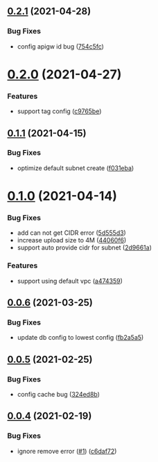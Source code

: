 ## [0.2.1](https://github.com/serverless-components/tencent-wordpress/compare/v0.2.0...v0.2.1) (2021-04-28)


### Bug Fixes

* config apigw id bug ([754c5fc](https://github.com/serverless-components/tencent-wordpress/commit/754c5fc1026443e1397366d42714b4eeb98af523))

# [0.2.0](https://github.com/serverless-components/tencent-wordpress/compare/v0.1.1...v0.2.0) (2021-04-27)


### Features

* support tag config ([c9765be](https://github.com/serverless-components/tencent-wordpress/commit/c9765be56162410a77d4f76df42f2f16b162bbc1))

## [0.1.1](https://github.com/serverless-components/tencent-wordpress/compare/v0.1.0...v0.1.1) (2021-04-15)


### Bug Fixes

* optimize default subnet create ([f031eba](https://github.com/serverless-components/tencent-wordpress/commit/f031eba0205bdcd606672ba173051acb8ca256a1))

# [0.1.0](https://github.com/serverless-components/tencent-wordpress/compare/v0.0.6...v0.1.0) (2021-04-14)


### Bug Fixes

* add can not get CIDR error ([5d555d3](https://github.com/serverless-components/tencent-wordpress/commit/5d555d36f4977346a1435ac14a26a956aa462287))
* increase upload size to 4M ([44060f6](https://github.com/serverless-components/tencent-wordpress/commit/44060f632a8082c0ee8c547e56f9d493989fcd9f))
* support auto provide cidr for subnet ([2d9661a](https://github.com/serverless-components/tencent-wordpress/commit/2d9661ad5303f24bd7e00be8b03f8b9e52d37f00))


### Features

* support using default vpc ([a474359](https://github.com/serverless-components/tencent-wordpress/commit/a474359fdf307cb77d17e20ca456de87f877da61))

## [0.0.6](https://github.com/serverless-components/tencent-wordpress/compare/v0.0.5...v0.0.6) (2021-03-25)


### Bug Fixes

* update db config to lowest config ([fb2a5a5](https://github.com/serverless-components/tencent-wordpress/commit/fb2a5a5994b1a614bc23d23c44e96a99260252b7))

## [0.0.5](https://github.com/serverless-components/tencent-wordpress/compare/v0.0.4...v0.0.5) (2021-02-25)


### Bug Fixes

* config cache bug ([324ed8b](https://github.com/serverless-components/tencent-wordpress/commit/324ed8bcadccd86b6ff5d8313ac218fe0f1be2d8))

## [0.0.4](https://github.com/serverless-components/tencent-wordpress/compare/v0.0.3...v0.0.4) (2021-02-19)


### Bug Fixes

* ignore remove error ([#1](https://github.com/serverless-components/tencent-wordpress/issues/1)) ([c6daf72](https://github.com/serverless-components/tencent-wordpress/commit/c6daf72b7eb750d4f07c51d9151990b0c3865b98))
